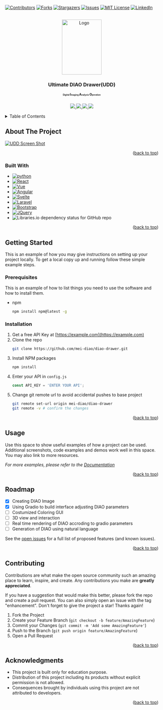<!-- Improved compatibility of back to top link: See: https://github.com/othneildrew/Best-README-Template/pull/73 -->
<a id="readme-top"></a>
<!--
*** Thanks for checking out the Best-README-Template. If you have a suggestion
*** that would make this better, please fork the repo and create a pull request
*** or simply open an issue with the tag "enhancement".
*** Don't forget to give the project a star!
*** Thanks again! Now go create something AMAZING! :D
-->



<!-- PROJECT SHIELDS -->
<!--
*** I'm using markdown "reference style" links for readability.
*** Reference links are enclosed in brackets [ ] instead of parentheses ( ).
*** See the bottom of this document for the declaration of the reference variables
*** for contributors-url, forks-url, etc. This is an optional, concise syntax you may use.
*** https://www.markdownguide.org/basic-syntax/#reference-style-links
-->
[![Contributors][contributors-shield]][contributors-url]
[![Forks][forks-shield]][forks-url]
[![Stargazers][stars-shield]][stars-url]
[![Issues][issues-shield]][issues-url]
[![MIT License][license-shield]][license-url]
[![LinkedIn][linkedin-shield]][linkedin-url]



<!-- PROJECT LOGO -->
<br />
<div align="center">
  <a href="https://github.com/mei-diao/diao-drawer">
    <img src="!https://github.com/user-attachments/assets/1bdb6672-8ece-497c-bc65-06f45f5b68c2" alt="Logo" width="130" height="180">
  </a>

<h3 align="center; font-size: 36px;">Ultimate DIAO Drawer(UDD)</h3>

  <p align="center">
    <h2 style="font-size: 0.5em;">Digital <span style="font-size: 1.5em;">I</span>maging <span style="font-size: 1.5em;">A</span>nalysis <span style="font-size: 1.5em;">O</span>peration</h2>
    <br />
    <a href="https://github.com/mei-diao/diao-drawer">
      <img src="https://img.shields.io/badge/Explore%20the%20docs-%E2%86%92-brightgreen">
    </a>
    <a href="https://huggingface.co/spaces/meidiao/diao-drawer">
      <img src="https://img.shields.io/badge/%F0%9F%A4%97-Open_Gradio_Demo-blue">
    </a>
    <a href="https://github.com/mei-diao/diao-drawer/issues/new?labels=bug&template=bug-report---.md">
      <img src="https://img.shields.io/badge/Report_Bug-red">
    </a>
    <a href="https://github.com/mei-diao/diao-drawer/issues/new?labels=enhancement&template=feature-request---.md">
      <img src="https://img.shields.io/badge/Request_Feature-green">
    </a>
  </p>




  
</div>




<!-- TABLE OF CONTENTS -->
<details>
  <summary>Table of Contents</summary>
  <ol>
    <li>
      <a href="#about-the-project">About The Project</a>
      <ul>
        <li><a href="#built-with">Built With</a></li>
      </ul>
    </li>
    <li>
      <a href="#getting-started">Getting Started</a>
      <ul>
        <li><a href="#prerequisites">Prerequisites</a></li>
        <li><a href="#installation">Installation</a></li>
      </ul>
    </li>
    <li><a href="#usage">Usage</a></li>
    <li><a href="#roadmap">Roadmap</a></li>
    <li><a href="#contributing">Contributing</a></li>
    <!--<li><a href="#license">License</a></li>
    <li><a href="#contact">Contact</a></li>-->
    <li><a href="#acknowledgments">Acknowledgments</a></li>
  </ol>
</details>



<!-- ABOUT THE PROJECT -->
## About The Project

[![UDD Screen Shot][product-screenshot]](![image](https://github.com/user-attachments/assets/493a92fe-d2a3-43c5-a736-5af846ebf302)
)

<p align="right">(<a href="#readme-top">back to top</a>)</p>



### Built With

* [![python]][python-url]
* [![React][React.js]][React-url]
* [![Vue][Vue.js]][Vue-url]
* [![Angular][Angular.io]][Angular-url]
* [![Svelte][Svelte.dev]][Svelte-url]
* [![Laravel][Laravel.com]][Laravel-url]
* [![Bootstrap][Bootstrap.com]][Bootstrap-url]
* [![JQuery][JQuery.com]][JQuery-url]
* ![Libraries.io dependency status for GitHub repo](https://img.shields.io/librariesio/github/mei-diao/diao-drawer)


<p align="right">(<a href="#readme-top">back to top</a>)</p>



<!-- GETTING STARTED -->
## Getting Started

This is an example of how you may give instructions on setting up your project locally.
To get a local copy up and running follow these simple example steps.

### Prerequisites

This is an example of how to list things you need to use the software and how to install them.
* npm
  ```sh
  npm install npm@latest -g
  ```

### Installation

1. Get a free API Key at [https://example.com](https://example.com)
2. Clone the repo
   ```sh
   git clone https://github.com/mei-diao/diao-drawer.git
   ```
3. Install NPM packages
   ```sh
   npm install
   ```
4. Enter your API in `config.js`
   ```js
   const API_KEY = 'ENTER YOUR API';
   ```
5. Change git remote url to avoid accidental pushes to base project
   ```sh
   git remote set-url origin mei-diao/diao-drawer
   git remote -v # confirm the changes
   ```

<p align="right">(<a href="#readme-top">back to top</a>)</p>



<!-- USAGE EXAMPLES -->
## Usage

Use this space to show useful examples of how a project can be used. Additional screenshots, code examples and demos work well in this space. You may also link to more resources.

_For more examples, please refer to the [Documentation](https://example.com)_

<p align="right">(<a href="#readme-top">back to top</a>)</p>



<!-- ROADMAP -->
## Roadmap

- [x] Creating DIAO Image
- [x] Using Gradio to build interface adjusting DIAO parameters
- [ ] Costumized Coloring GUI
- [ ] 3D view and interaction
- [ ] Real time rendering of DIAO accroding to gradio parameters
- [ ] Generation of DIAO using natural language

See the [open issues](https://github.com/mei-diao/diao-drawer/issues) for a full list of proposed features (and known issues).

<p align="right">(<a href="#readme-top">back to top</a>)</p>



<!-- CONTRIBUTING -->
## Contributing

Contributions are what make the open source community such an amazing place to learn, inspire, and create. Any contributions you make are **greatly appreciated**.

If you have a suggestion that would make this better, please fork the repo and create a pull request. You can also simply open an issue with the tag "enhancement".
Don't forget to give the project a star! Thanks again!

1. Fork the Project
2. Create your Feature Branch (`git checkout -b feature/AmazingFeature`)
3. Commit your Changes (`git commit -m 'Add some AmazingFeature'`)
4. Push to the Branch (`git push origin feature/AmazingFeature`)
5. Open a Pull Request

<p align="right">(<a href="#readme-top">back to top</a>)</p>

<!--### Top contributors:

<a href="https://github.com/mei-diao/diao-drawer/graphs/contributors">
  <img src="https://contrib.rocks/image?repo=mei-diao/diao-drawer" alt="contrib.rocks image" />
</a>



<!-- LICENSE -->
<!--## License

Distributed under the MIT License. See `LICENSE.txt` for more information.

<p align="right">(<a href="#readme-top">back to top</a>)</p>



<!-- CONTACT -->
<!--## Contact

Your Name - [@twitter_handle](https://twitter.com/twitter_handle) - email@email_client.com

Project Link: [https://github.com/mei-diao/diao-drawer](https://github.com/mei-diao/diao-drawer)

<p align="right">(<a href="#readme-top">back to top</a>)</p>



<!-- ACKNOWLEDGMENTS -->

## Acknowledgments

* This project is built only for education purpose.
* Distribution of this project including its products without explicit permission is not allowed.
* Consequences brought by individuals using this project are not attributed to developers.

<p align="right">(<a href="#readme-top">back to top</a>)</p>



<!-- MARKDOWN LINKS & IMAGES -->
<!-- https://www.markdownguide.org/basic-syntax/#reference-style-links -->
[contributors-shield]: https://img.shields.io/github/contributors/mei-diao/diao-drawer.svg?style=for-the-badge
[contributors-url]: https://github.com/meid-diao/diao-drawer/graphs/contributors
[forks-shield]: https://img.shields.io/github/forks/mei-diao/diao-drawer.svg?style=for-the-badge
[forks-url]: https://github.com/mei-diao/diao-drawer/network/members
[stars-shield]: https://img.shields.io/github/stars/mei-diao/diao-drawer.svg?style=for-the-badge
[stars-url]: https://github.com/mei-diao/diao-drawer/stargazers
[issues-shield]: https://img.shields.io/github/issues/mei-diao/diao-drawer.svg?style=for-the-badge
[issues-url]: https://github.com/mei-diao/diao-drawer/issues
[license-shield]: https://img.shields.io/github/license/mei-diao/diao-drawer.svg?style=for-the-badge
[license-url]: https://github.com/mei-diao/diao-drawer/blob/master/LICENSE.txt
[linkedin-shield]: https://img.shields.io/badge/-LinkedIn-black.svg?style=for-the-badge&logo=linkedin&colorB=555
[linkedin-url]: https://linkedin.com/in/linkedin_username
[product-screenshot]: https://github.com/user-attachments/assets/493a92fe-d2a3-43c5-a736-5af846ebf302

[python]: https://img.shields.io/badge/Python-3776AB?style=flat&logo=python&logoColor=white
[python-url]: https://python.org/
[huggingface]: https://img.shields.io/badge/%F0%9F%A4%97-Open_Gradio_Demo-blue

[Next.js]: https://img.shields.io/badge/Python-3776AB?style=flat&logo=python&logoColor=white
[Next-url]: https://python.org/
[React.js]: https://img.shields.io/badge/React-20232A?style=for-the-badge&logo=react&logoColor=61DAFB
[React-url]: https://reactjs.org/
[Vue.js]: https://img.shields.io/badge/Vue.js-35495E?style=for-the-badge&logo=vuedotjs&logoColor=4FC08D
[Vue-url]: https://vuejs.org/
[Angular.io]: https://img.shields.io/badge/Angular-DD0031?style=for-the-badge&logo=angular&logoColor=white
[Angular-url]: https://angular.io/
[Svelte.dev]: https://img.shields.io/badge/Svelte-4A4A55?style=for-the-badge&logo=svelte&logoColor=FF3E00
[Svelte-url]: https://svelte.dev/
[Laravel.com]: https://img.shields.io/badge/Laravel-FF2D20?style=for-the-badge&logo=laravel&logoColor=white
[Laravel-url]: https://laravel.com
[Bootstrap.com]: https://img.shields.io/badge/Bootstrap-563D7C?style=for-the-badge&logo=bootstrap&logoColor=white
[Bootstrap-url]: https://getbootstrap.com
[JQuery.com]: https://img.shields.io/badge/jQuery-0769AD?style=for-the-badge&logo=jquery&logoColor=white
[JQuery-url]: https://jquery.com 

